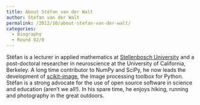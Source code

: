 ```yaml
---
title: About Stéfan van der Walt
author: Stefan van der Walt
permalink: /2012/10/about-stefan-van-der-walt/
categories:
  - Biography
  - Round 02/0
---
```

Stéfan is a lecturer in applied mathematics at [Stellenbosch University][1] and a post-doctoral researcher in neuroscience at the University of California, Berkeley. A long time contributor to NumPy and SciPy, he now leads the development of [scikit-image][2], the image processing toolbox for Python. Stéfan is a strong advocate for the use of open source software in science and education (aren&#8217;t we all!). In his spare time, he enjoys hiking, running and photography in the great outdoors.

 [1]: http://www.sun.ac.za
 [2]: http://scikit-image.org
